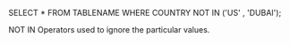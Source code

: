 SELECT  *  FROM  TABLENAME  WHERE  COUNTRY  NOT IN ('US' , 'DUBAI');



NOT IN Operators used to ignore the particular values.